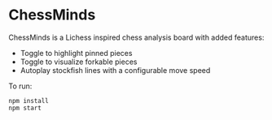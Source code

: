 # ChessMinds

ChessMinds is a Lichess inspired chess analysis board with added features:
- Toggle to highlight pinned pieces
- Toggle to visualize forkable pieces
- Autoplay stockfish lines with a configurable move speed

To run:

```
npm install
npm start
```